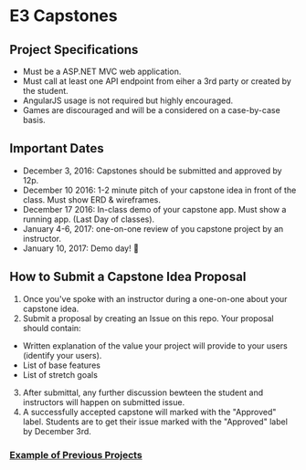 # E3 Capstones

## Project Specifications

- Must be a ASP.NET MVC web application.
- Must call at least one API endpoint from eiher a 3rd party or created by the student.
- AngularJS usage is not required but highly encouraged.
- Games are discouraged and will be a considered on a case-by-case basis.

## Important Dates

- December 3, 2016: Capstones should be submitted and approved by 12p.
- December 10 2016: 1-2 minute pitch of your capstone idea in front of the class. Must show ERD & wireframes.
- December 17 2016: In-class demo of your capstone app. Must show a running app. (Last Day of classes).
- January 4-6, 2017: one-on-one review of you capstone project by an instructor.
- January 10, 2017: Demo day! :confetti_ball:

## How to Submit a Capstone Idea Proposal

1. Once you've spoke with an instructor during a one-on-one about your capstone idea.
2. Submit a proposal by creating an Issue on this repo. Your proposal should contain:
  - Written explanation of the value your project will provide to your users (identify your users).
  - List of base features
  - List of stretch goals
3. After submittal, any further discussion bewteen the student and instructors will happen on submitted issue.
4. A successfully accepted capstone will marked with the "Approved" label. Students are to get their issue marked with the "Approved" label by December 3rd.

### [Example of Previous Projects](/previous-projects.md)
